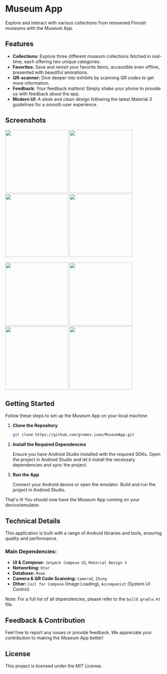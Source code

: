 # Museum App

Explore and interact with various collections from renowned Finnish museums with the Museum App.

## Features
- **Collections:** Explore three different museum collections fetched in real-time, each offering two unique categories.
- **Favorites:** Save and revisit your favorite items, accessible even offline, presented with beautiful animations.
- **QR-scanner:** Dive deeper into exhibits by scanning QR codes to get more information.
- **Feedback:** Your feedback matters! Simply shake your phone to provide us with feedback about the app.
- **Modern UI:** A sleek and clean design following the latest Material 3 guidelines for a smooth user experience.

## Screenshots

<p float="left">
  <img src="https://github.com/gromov-ivan/MuseumApp/assets/122451258/420868bc-d42b-41aa-b184-0b0212392e71" width="200" />
  <img src="https://github.com/gromov-ivan/MuseumApp/assets/122451258/0cd339a8-f6cb-47e6-8720-fe56f831f8f1" width="200" /> 
  <img src="https://github.com/gromov-ivan/MuseumApp/assets/122451258/9b7e7913-3396-4807-aa6d-41d1fee95231" width="200" /> 
  <img src="https://github.com/gromov-ivan/MuseumApp/assets/122451258/4eedbef3-45ae-4ac9-800e-2aa635726c94" width="200" />
</p>

<p float="left">
  <img src="https://github.com/gromov-ivan/MuseumApp/assets/122451258/ae53c5ce-2dc1-4a00-afeb-b7477197e1a0" width="200" />
  <img src="https://github.com/gromov-ivan/MuseumApp/assets/122451258/21cdcff1-2a25-45fa-8c88-7f5479812ed4" width="200" /> 
  <img src="https://github.com/gromov-ivan/MuseumApp/assets/122451258/66f40ec8-dffa-4226-bd03-2bccfe0a318e" width="200" />
  <img src="https://github.com/gromov-ivan/MuseumApp/assets/122451258/da1bbe6e-cae9-4fa4-89a2-58517eb7da5f" width="200" />
</p>

## Getting Started

Follow these steps to set up the Museum App on your local machine:

1. **Clone the Repository**

   ```bash
   git clone https://github.com/gromov-ivan/MuseumApp.git

2. **Install the Required Dependencies**

    Ensure you have Android Studio installed with the required SDKs. Open the project in Android Studio and let it install the necessary dependencies and sync the project.

3. **Run the App**

    Connect your Android device or open the emulator.
    Build and run the project in Android Studio.

That's it! You should now have the Museum App running on your device/emulator.

## Technical Details
This application is built with a range of Android libraries and tools, ensuring quality and performance.

### Main Dependencies:
- **UI & Compose:** `Jetpack Compose UI`, `Material Design 3`
- **Networking:** `Ktor`
- **Database:** `Room`
- **Camera & QR Code Scanning:** `CameraX`, `ZXing`
- **Other:** `Coil for Compose` (Image Loading), `Accompanist` (System UI Control)

Note: For a full list of all dependencies, please refer to the `build.gradle.kt` file.

## Feedback & Contribution
Feel free to report any issues or provide feedback. We appreciate your contribution to making the Museum App better!

## License
This project is licensed under the MIT License.
